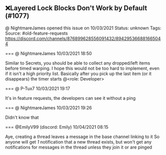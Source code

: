 ## ❌Layered Lock Blocks Don't Work by Default (#1077)
@ NightmareJames opened this issue on 10/03/2021
Status: unknown
Tags: 
Source: #old-feature-requests https://discord.com/channels/876899628556091432/894295366881665044


=== @ NightmareJames 10/03/2021 18:50

Similar to Secrets, you should be able to collect any dropped/left items before timed warping.  I hope this would not be too hard to implement, even if it isn't a high priority list.  Basically after you pick up the last item (or it disappears) the timer starts
@<role: Developer>

=== @ P-Tux7 10/03/2021 19:17

It's in feature requests, the developers can see it without a ping

=== @ NightmareJames 10/03/2021 19:26

Didn't know that

=== @EmilyV99 (discord: Emily) 10/04/2021 08:15

Aye, creating a thread leaves a message in the base channel linking to it
So anyone will get *1* notification that a new thread exists, but won't get any notifications for messages in the thread unless they join it or are pinged
